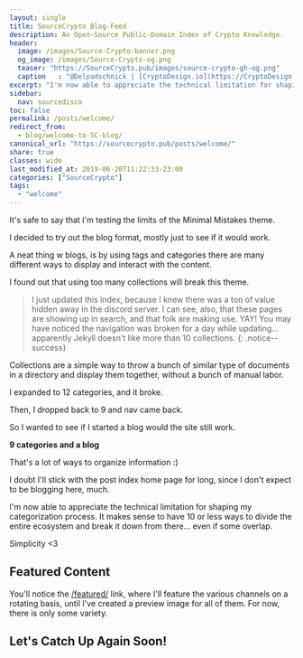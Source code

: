 ```yaml
---
layout: single
title: SourceCrypto Blog-Feed
description: An Open-Source Public-Domain Index of Crypto Knowledge.
header:
  image: /images/Source-Crypto-banner.png
  og_image: /images/Source-Crypto-og.png
  teaser: "https://SourceCrypto.pub/images/source-crypto-gh-og.png"
  caption   : "@Delpadschnick | [CryptoDesign.io](https://CryptoDesign.io)"
excerpt: "I'm now able to appreciate the technical limitation for shaping my categorization process. It makes sense to have 10 or less ways to divide the entire ecosystem and break it down from there... even if some overlap. Simplicity <3"
sidebar:
  nav: sourcedisco 
toc: false
permalink: /posts/welcome/
redirect_from:
  - blog/welcome-to-SC-blog/
canonical_url: "https://sourcecrypto.pub/posts/welcome/"
share: true
classes: wide
last_modified_at: 2019-06-20T11:22:33-23:00
categories: ["SourceCrypto"]
tags: 
  - "welcome"
---
```


It's safe to say that I'm testing the limits of the Minimal Mistakes theme.

I decided to try out the blog format, mostly just to see if it would work.

A neat thing w blogs, is by using tags and categories there are many different ways to display and interact with the content.

I found out that using too many collections will break this theme. 

  >I just updated this index, because I knew there was a ton of value hidden away in the discord server. I can see, also, that these pages are showing up in search, and that folk are making use. YAY!  You may have noticed the navigation was broken for a day while updating... apparently Jekyll doesn't like more than 10 collections.
{: .notice--success}


Collections are a simple way to throw a bunch of similar type of documents in a directory and display them together, without a bunch of manual labor.

I expanded to 12 categories, and it broke.

Then, I dropped back to 9 and nav came back.

So I wanted to see if I started a blog would the site still work.

**9 categories and a blog**

That's a lot of ways to organize information :)

I doubt I'll stick with the post index home page for long, since I don't expect to be blogging here, much.

I'm now able to appreciate the technical limitation for shaping my categorization process. It makes sense to have 10 or less ways to divide the entire ecosystem and break it down from there... even if some overlap.

Simplicity <3

## Featured Content

You'll notice the [/featured/](/featured/) link, where I'll feature the various channels on a rotating basis, until I've created a preview image for all of them. For now, there is only some variety.

## Let's Catch Up Again Soon!